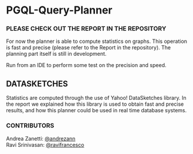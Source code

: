 # PGQL-Query-Planner

### PLEASE CHECK OUT THE REPORT IN THE REPOSITORY

For now the planner is able to compute statistics on graphs. This operation is fast and precise (please refer to the Report in the repository). The planning part itself is still in development.

Run from an IDE to perform some test on the precision and speed.

## DATASKETCHES

Statistics are computed through the use of Yahoo! DataSketches library. In the report we explained how this library is used to obtain fast and precise results, and how this planner could be used in real time database systems.

### CONTRIBUTORS

Andrea Zanetti: [@andrezann](https://github.com/andreazann)  
Ravi Srinivasan: [@ravifrancesco](https://github.com/ravifrancesco)
